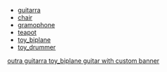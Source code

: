 - [guitarra](/assets/models/fender_stratocaster.usdz)
- [chair](/assets/models/chair_swan.usdz)
- [gramophone](/assets/models/gramophone.usdz)
- [teapot](/assets/models/teapot.usdz)
- [toy_biplane](/assets/models/toy_biplane.usdz)
- [toy_drummer](/assets/models/toy_drummer.usdz)

<a rel="ar" id="CustomAction" href="https://tharak.github.io/shopping/assets/models/fender_stratocaster.usdz">
    outra guitarra
</a>

<a rel="ar" id="ApplePay" href="https://tharak.github.io/shopping/assets/models/toy_biplane.usdz">
    toy_biplane
</a>

<a id="ar-link" rel="ar" href="/assets/models/fender_stratocaster.usdz">
    guitar with custom banner
</a>
